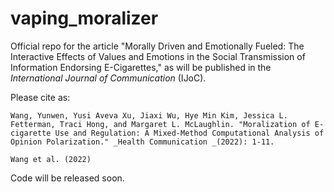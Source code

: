 # vaping_moralizer
Official repo for the article "Morally Driven and Emotionally Fueled: The Interactive Effects of Values and Emotions in the Social Transmission of Information Endorsing E-Cigarettes," as will be published in the _International Journal of Communication_ (IJoC). 


Please cite as:

    Wang, Yunwen, Yusi Aveva Xu, Jiaxi Wu, Hye Min Kim, Jessica L. Fetterman, Traci Hong, and Margaret L. McLaughlin. "Moralization of E-cigarette Use and Regulation: A Mixed-Method Computational Analysis of Opinion Polarization." _Health Communication _(2022): 1-11.
    
    Wang et al. (2022)

Code will be released soon.
